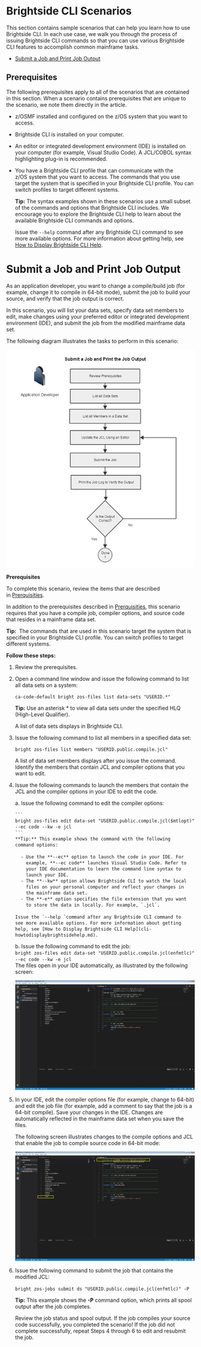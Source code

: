 # Brightside CLI Scenarios

This section contains sample scenarios that can help you learn how to use Brightside CLI. In each use case, we walk you through the process of issuing Brightside CLI commands so that you can use various Brightside CLI features to accomplish common mainframe tasks.

  - [Submit a Job and Print Job Output](#submit-a-job-and-print-job-output)

## Prerequisites

The following prerequisites apply to all of the scenarios that are contained in this section. When a scenario contains prerequisites that are unique to the scenario, we note them directly in the article.

  - z/OSMF installed and configured on the z/OS system that you want to access.

  - Brightside CLI is installed on your computer.

  - An editor or integrated development environment (IDE) is installed on your computer (for example, Visual Studio Code). A JCL/COBOL syntax highlighting plug-in is recommended.

  - You have a Brightside CLI profile that can communicate with the z/OS system that you want to access. The commands that you use target the system that is specified in your Brightside CLI profile. You can switch profiles to target different systems.
    
    **Tip:** The syntax examples shown in these scenarios use a small subset of the commands and options that Brightside CLI includes. We encourage you to explore the Brightside CLI help to learn about the available Brightside CLI commands and options.
    
    Issue the `--help` command after any Brightside CLI command to see more available options. For more information about getting help, see [How to Display Brightside CLI Help](cli-howtodisplaybrightsidehelp.md).

# Submit a Job and Print Job Output
As an application developer, you want to change a compile/build job (for
example, change it to compile in 64-bit mode), submit the job to build
your source, and verify that the job output is
correct.

In this scenario, you will list your data sets, specify data set members to edit, make changes using your preferred editor or integrated development environment (IDE), and submit the job from the modified mainframe data set.

The following diagram illustrates the tasks to perform in this scenario:

![Submit a Job and Print the Job Output](/images/scenario/441193422.png "Submit a Job and Print the Job Output")

**Prerequisites**

To complete this scenario, review the items that are described in [Prerquisities](#prerequisites).

In addition to the prerequisites described in [Prerquisities](#prerequisites), this scenario requires that you have a compile job, compiler options, and source code that resides in a mainframe data set.

**Tip:**  The commands that are used in this scenario target the system
that is specified in your Brightside CLI profile. You can switch
profiles to target different systems.

</div>

</div>

**Follow these steps:**

1.  Review the prerequisites.

2.  Open a command line window and issue the following command to list
    all data sets on a
    system:   
    ```
    ca-code-default bright zos-files list data-sets "USERID.*"
    ```    
    **Tip:** Use an asterisk * to view all data sets under the specified HLQ (High-Level Qualifier).
    
    A list of data sets displays in Brightside CLI.

3.  Issue the following command to list all members in a specified data
    set:
    ```
    bright zos-files list members "USERID.public.compile.jcl"
    ```   
    A list of data set members displays after you issue the command.
    Identify the members that contain JCL and compiler options that you
    want to edit.

4.  Issue the following commands to launch the members that contain the
    JCL and the compiler options in your IDE to edit the code.
    
    a.  Issue the following command to edit the compiler
        options: 

        ```
        bright zos-files edit data-set "USERID.public.compile.jcl($mtlopt)" --ec code --kw -e jcl
        ```
        **Tip:** This example shows the command with the following
        command options:
        
          - Use the **--ec** option to launch the code in your IDE. For
            example, **--ec code** launches Visual Studio Code. Refer to
            your IDE documentation to learn the command line syntax to
            launch your IDE.
          - The **--kw** option allows Brightside CLI to watch the local
            files on your personal computer and reflect your changes in
            the mainframe data set.
          - The **-e** option specifies the file extension that you want
            to store the data in locally. For example, `.jcl`.
        
        Issue the `--help `command after any Brightside CLI command to
        see more available options. For more information about getting
        help, see [How to Display Brightside CLI Help](cli-howtodisplaybrightsidehelp.md).
          
    b.  Issue the following command to edit the job:   
        ```bright zos-files edit data-set "USERID.public.compile.jcl(enfmtlc)" --ec code --kw -e jcl```            
        The files open in your IDE automatically, as illustrated by the following screen:
             
    ![Edit jcl and compiler options to compile in 64-bit mode in Visual Studio Code](/images/scenario/441193424.png "Edit a Job in Visual Studio Code - Before")
  

5.  In your IDE, edit the compiler options file (for example, change to 64-bit) and edit the job file (for example, add a comment to say that the job is a 64-bit
    compile). Save your changes in the IDE. Changes are automatically
    reflected in the mainframe data set when you save the files.
    
    The following screen illustrates changes to the compile options and JCL that enable the job to
    compile source code in 64-bit mode:
    
    ![Edit jcl and compiler options to compile in 64-bit mode in Visual Studio Code](/images/scenario/441193423.png "Edit a Job in Visual Studio Code - After")
    
6.  Issue the following command to submit the job that contains the modified JCL:  
    
    ```bright zos-jobs submit ds "USERID.public.compile.jcl(enfmtlc)" -P```   
    
    **Tip:** This example shows the **-P** command option, which prints all spool output after the job completes.
       
    Review the job status and spool output. If the job compiles your
    source code successfully, you completed the scenario! If the job
    did not complete successfully, repeat Steps 4 through 6 to edit and
    resubmit the job. 
    

    

    